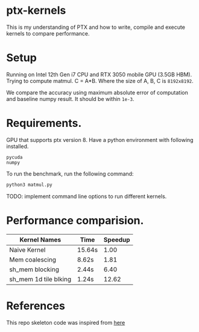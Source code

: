# ptx-kernels
This is my understanding of PTX and how to write, compile and execute kernels to compare performance.

# Setup
Running on Intel 12th Gen i7 CPU and RTX 3050 mobile GPU (3.5GB HBM).  
Trying to compute matmul. C = A*B. Where the size of A, B, C is `8192x8192`.

We compare the accuracy using maximum absolute error of computation and baseline numpy result. It should be within `1e-3`.

# Requirements.
GPU that supports ptx version 8.
Have a python environment with following installed.
```
pycuda
numpy
```

To run the benchmark, run the following command:
```bash
python3 matmul.py
```
TODO: implement command line options to run different
kernels.

# Performance comparision.

| Kernel Names         | Time   | Speedup |
| ---------------------|--------|---------|
| Naive Kernel         | 15.64s |  1.00   |
| Mem coalescing       | 8.62s  |  1.81   |
| sh_mem blocking      | 2.44s  |  6.40   |
| sh_mem 1d tile blking| 1.24s  |  12.62  |

# References
This repo skeleton code was inspired from [here](https://github.com/unixpickle/learn-ptx)
